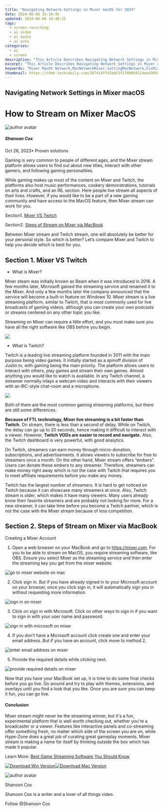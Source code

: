 ```yaml
---
title: "Navigating Network Settings in Mixer macOS for 2024"
date: 2024-06-03 15:16:45
updated: 2024-06-06 10:40:25
tags: 
  - screen-recording
  - ai video
  - ai audio
  - ai auto
categories: 
  - ai
  - screen
description: "This Article Describes Navigating Network Settings in Mixer macOS for 2024"
excerpt: "This Article Describes Navigating Network Settings in Mixer macOS for 2024"
keywords: "Mixer MacOS Network,MacNetworkMixer,SettingMacNetwork,FixMixerSettings,MacOSConnectivity,MixerSetupGuide,NetworkTroubleshootMixer"
thumbnail: https://thmb.techidaily.com/287414ff43ab53f27880b8114eed3693184381a70cdfc416ba85990af80f04e8.jpg
---
```


## Navigating Network Settings in Mixer macOS

# How to Stream on Mixer MacOS

![author avatar](https://images.wondershare.com/filmora/article-images/shannon-cox.jpg)

##### Shanoon Cox

 Oct 26, 2023• Proven solutions

Gaming is very common to people of different ages, and the Mixer stream platform allows users to find out about new titles, interact with other gamers, and following gaming personalities.

While gaming makes up most of the content on Mixer and Twitch, the platforms also host music performances, cookery demonstrations, tutorials on arts and crafts, and an IRL section. Here people live stream all aspects of their lives. However, if you would like to be a part of a new gaming community and have access to the MacOS feature, then Mixer stream can work for you.

Section1\. [Mixer VS Twitch](#mixer-vs-twitch)

Section2\. [Steps of Stream on Mixer via MacBook](#steps-of-stream-on-mixer-via-macbook)

Between Mixer stream and Twitch stream, one will absolutely be better for your personal style. So which is better? Let’s compare Mixer and Twitch to help you decide which is best for you.

## Section 1. Mixer VS Twitch

* What is Mixer?

Mixer steam was initially known as Beam when it was introduced in 2016\. A few months later, Microsoft gained the streaming service and renamed it to the Mixer. And only a few months later the company announced that the service will become a built-in feature on Windows 10\. Mixer stream is a live streaming platform, similar to Twitch, that is most commonly used for live broadcasts of gaming videos, although you can create your own podcasts or streams centered on any other topic you like.

Streaming on Mixer can require a little effort, and you must make sure you have all the right software like OBS before you begin.

![](https://images.wondershare.com/filmora/Mac-articles/mixer.jpg)

* What is Twitch?

Twitch is a leading live streaming platform founded in 2011 with the main purpose being video games. It initially started as a spinoff division of Justin.tv, with gaming being the main priority. The platform allows users to interact with others, play games and stream their own games. Almost anything you would like to watch is available. In any Twitch channel, a streamer normally inlays a webcam video and interacts with their viewers with an IRC-style chat-room and a microphone.

![](https://images.wondershare.com/filmora/Mac-articles/twitch.jpg)

Both of them are the most common gaming streaming platforms, but there are still some differences.

**Because of FTL technology, Mixer live streaming is a bit faster than Twitch.** On stream, there is less than a second of delay. While on Twitch, the delay can go up to 20 seconds, hence making it difficult to interact with a viewer. However, **Twitch VODs are easier to record and navigate.** Also, the Twitch dashboard is very powerful, with good analytics.

On Twitch, streamers can earn money through micro-donation, subscriptions, and advertisements. It allows viewers to subscribe for free to streamers once a month. On the other hand, Mixer stream offers “embers”. Users can donate these embers to any streamer. Therefore, streamers can make money right away which is not the case with Twitch that requires you to meet affiliate requirements before you make any money.

Twitch has the largest number of streamers. It is hard to get noticed on Twitch because it can showcase many streamers at once. Also, Twitch stream is older, which makes it have many viewers. Many users already know their favorite streamers and are probably not looking for more. For a new streamer, it can take time before you become a Twitch partner, which is not the case with the Mixer stream because of less competition.

## Section 2. Steps of Stream on Mixer via MacBook

Creating a Mixer Account

1. Open a web browser on your MacBook and go to <https://mixer.com>. For you to be able to stream on MacOS, you require streaming software, like OBS. Ensure you select Mixer as the streaming service and then enter the streaming key you get from the mixer website.

![go to mixer website on mac](https://images.wondershare.com/filmora/Mac-articles/go-to-mixer-website-on-mac.jpg)

2. Click sign in. But if you have already signed in to your Microsoft account on your browser, once you click sign in, it will automatically sign you in without requesting more information.

![sign in on mixer](https://images.wondershare.com/filmora/Mac-articles/sign-in-on-mixer.jpg)

3. Click on sign in with Microsoft. Click on other ways to sign in if you want to sign in with your user name and password.

![sign in with microsoft on mixer](https://images.wondershare.com/filmora/Mac-articles/sign-in-with-microsoft-on-mixer.jpg)

4. If you don’t have a Microsoft account click create one and enter your email address. But if you have an account, click move to method 2.

![enter email address on mixer](https://images.wondershare.com/filmora/Mac-articles/enter-email-address-on-mixer.jpg)

5. Provide the required details while clicking next.

![provide required details on mixer](https://images.wondershare.com/filmora/Mac-articles/provide-required-details-on-mixer.jpg)

Now that you have your MacBook set up, it is time to do some final checks before you go live. Go around and try to play with themes, extensions, and overlays until you find a look that you like. Once you are sure you can keep it fun, you can go live.

#### Conclusion

Mixer stream might never be the streaming winner, but it's a fun, experimental platform that is well worth checking out, whether you're a broadcaster or a viewer. Features like interactive panels and co-streaming offer something fresh, no matter which side of the screen you are on, while Hype-Zone does a great job of curating great gameplay moments. Mixer stream is making a name for itself by thinking outside the box which has made it popular.

Learn More: [Best Game Streaming Software You Should Know](https://tools.techidaily.com/wondershare/filmora/download/)

[![Download Win Version](https://images.wondershare.com/filmora/guide/download-btn-win.jpg)](https://tools.techidaily.com/wondershare/filmora/download/)[![Download Mac Version](https://images.wondershare.com/filmora/guide/download-btn-mac.jpg)](https://tools.techidaily.com/wondershare/filmora/download/)

![author avatar](https://images.wondershare.com/filmora/article-images/shannon-cox.jpg)

Shanoon Cox

Shanoon Cox is a writer and a lover of all things video.

Follow @Shanoon Cox


<ins class="adsbygoogle"
     style="display:block"
     data-ad-format="autorelaxed"
     data-ad-client="ca-pub-7571918770474297"
     data-ad-slot="1223367746"></ins>



<ins class="adsbygoogle"
     style="display:block"
     data-ad-client="ca-pub-7571918770474297"
     data-ad-slot="8358498916"
     data-ad-format="auto"
     data-full-width-responsive="true"></ins>

